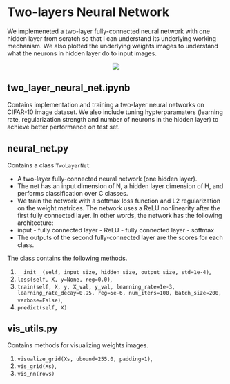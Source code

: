 # Two-layers Neural Network
We implemeneted a two-layer fully-connected neural network with one hidden layer from scratch so that I can understand its underlying 
working mechanism. 
We also plotted the underlying weights images to understand what the neurons in hidden layer do to input images. 

<p align="center"> <img  src="https://github.com/hongwai1920/Machine-Learning-algorithms/blob/master/Neural%20Networks/Images/hidden%20neurons.png" ></p> 


## two_layer_neural_net.ipynb
Contains implementation and training a two-layer neural networks on CIFAR-10 image dataset.
We also include tuning hypterparamaters (learning rate, regularization strength and number of neurons in the hidden layer) to 
achieve better performance on test set. 


## neural_net.py 
Contains a class `TwoLayerNet` 
  * A two-layer fully-connected neural network (one hidden layer). 
  * The net has an input dimension of N, a hidden layer dimension of H, and performs classification over C classes.
  * We train the network with a softmax loss function and L2 regularization on the weight matrices.  The network uses a ReLU nonlinearity after the first fully connected layer. 
  In other words, the network has the following architecture:
  * input - fully connected layer - ReLU - fully connected layer - softmax
  * The outputs of the second fully-connected layer are the scores for each class.

The class contains the following methods.
1. `__init__(self, input_size, hidden_size, output_size, std=1e-4)`,
2. `loss(self, X, y=None, reg=0.0)`,
3. `train(self, X, y, X_val, y_val, learning_rate=1e-3, learning_rate_decay=0.95, reg=5e-6, num_iters=100, batch_size=200, verbose=False)`,
4. `predict(self, X)`

## vis_utils.py
Contains methods for visualizing weights images.
1. `visualize_grid(Xs, ubound=255.0, padding=1)`,
2. `vis_grid(Xs)`,
3. `vis_nn(rows)`
